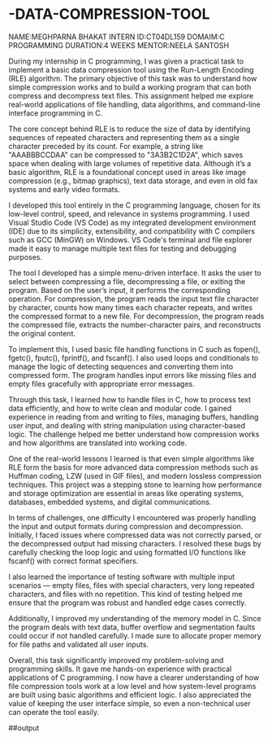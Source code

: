 # -DATA-COMPRESSION-TOOL
NAME:MEGHPARNA BHAKAT
INTERN ID:CT04DL159
DOMAIM:C PROGRAMMING
DURATION:4 WEEKS
MENTOR:NEELA SANTOSH

During my internship in C programming, I was given a practical task to implement a basic data compression tool using the Run-Length Encoding (RLE) algorithm. The primary objective of this task was to understand how simple compression works and to build a working program that can both compress and decompress text files. This assignment helped me explore real-world applications of file handling, data algorithms, and command-line interface programming in C.

The core concept behind RLE is to reduce the size of data by identifying sequences of repeated characters and representing them as a single character preceded by its count. For example, a string like "AAABBBCCDAA" can be compressed to "3A3B2C1D2A", which saves space when dealing with large volumes of repetitive data. Although it’s a basic algorithm, RLE is a foundational concept used in areas like image compression (e.g., bitmap graphics), text data storage, and even in old fax systems and early video formats.

I developed this tool entirely in the C programming language, chosen for its low-level control, speed, and relevance in systems programming. I used Visual Studio Code (VS Code) as my integrated development environment (IDE) due to its simplicity, extensibility, and compatibility with C compilers such as GCC (MinGW) on Windows. VS Code's terminal and file explorer made it easy to manage multiple text files for testing and debugging purposes.

The tool I developed has a simple menu-driven interface. It asks the user to select between compressing a file, decompressing a file, or exiting the program. Based on the user’s input, it performs the corresponding operation. For compression, the program reads the input text file character by character, counts how many times each character repeats, and writes the compressed format to a new file. For decompression, the program reads the compressed file, extracts the number-character pairs, and reconstructs the original content.

To implement this, I used basic file handling functions in C such as fopen(), fgetc(), fputc(), fprintf(), and fscanf(). I also used loops and conditionals to manage the logic of detecting sequences and converting them into compressed form. The program handles input errors like missing files and empty files gracefully with appropriate error messages.

Through this task, I learned how to handle files in C, how to process text data efficiently, and how to write clean and modular code. I gained experience in reading from and writing to files, managing buffers, handling user input, and dealing with string manipulation using character-based logic. The challenge helped me better understand how compression works and how algorithms are translated into working code.

One of the real-world lessons I learned is that even simple algorithms like RLE form the basis for more advanced data compression methods such as Huffman coding, LZW (used in GIF files), and modern lossless compression techniques. This project was a stepping stone to learning how performance and storage optimization are essential in areas like operating systems, databases, embedded systems, and digital communications.

In terms of challenges, one difficulty I encountered was properly handling the input and output formats during compression and decompression. Initially, I faced issues where compressed data was not correctly parsed, or the decompressed output had missing characters. I resolved these bugs by carefully checking the loop logic and using formatted I/O functions like fscanf() with correct format specifiers.

I also learned the importance of testing software with multiple input scenarios — empty files, files with special characters, very long repeated characters, and files with no repetition. This kind of testing helped me ensure that the program was robust and handled edge cases correctly.

Additionally, I improved my understanding of the memory model in C. Since the program deals with text data, buffer overflow and segmentation faults could occur if not handled carefully. I made sure to allocate proper memory for file paths and validated all user inputs.

Overall, this task significantly improved my problem-solving and programming skills. It gave me hands-on experience with practical applications of C programming. I now have a clearer understanding of how file compression tools work at a low level and how system-level programs are built using basic algorithms and efficient logic. I also appreciated the value of keeping the user interface simple, so even a non-technical user can operate the tool easily.


##output
